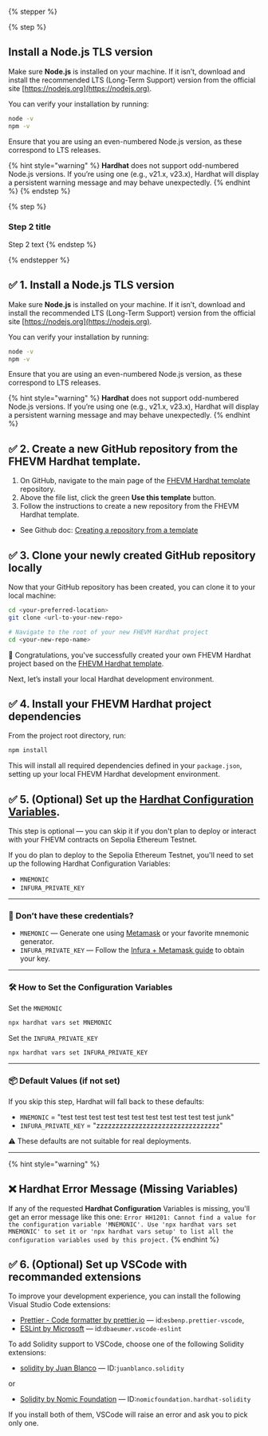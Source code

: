 {% stepper %}

<!-- Step 1 -->
{% step %}
## Install a Node.js TLS version

Make sure **Node.js** is installed on your machine. If it isn’t, download and install the recommended LTS (Long-Term
Support) version from the official site [https://nodejs.org](https://nodejs.org).

You can verify your installation by running:

```sh
node -v
npm -v
```

Ensure that you are using an even-numbered Node.js version, as these correspond to LTS releases.

{% hint style="warning" %}
**Hardhat** does not support odd-numbered Node.js versions. If you’re using one (e.g., v21.x, v23.x), Hardhat will display a persistent warning message and may behave unexpectedly.
{% endhint %}
{% endstep %}
<!-- End Step 1 -->

<!-- End Step 2 -->
{% step %}
### Step 2 title
Step 2 text
{% endstep %}
<!-- End Step 2 -->

{% endstepper %}

## ✅ 1. Install a Node.js TLS version

Make sure **Node.js** is installed on your machine. If it isn’t, download and install the recommended LTS (Long-Term
Support) version from the official site [https://nodejs.org](https://nodejs.org).

You can verify your installation by running:

```sh
node -v
npm -v
```

Ensure that you are using an even-numbered Node.js version, as these correspond to LTS releases.

{% hint style="warning" %}
**Hardhat** does not support odd-numbered Node.js versions. If you’re using one (e.g., v21.x, v23.x), Hardhat will display a persistent warning message and may behave unexpectedly.
{% endhint %}

## ✅ 2. Create a new GitHub repository from the FHEVM Hardhat template.

1. On GitHub, navigate to the main page of the
   [FHEVM Hardhat template](https://github.com/zama-ai/fhevm-hardhat-template) repository.
2. Above the file list, click the green **Use this template** button.
3. Follow the instructions to create a new repository from the FHEVM Hardhat template.

- See Github doc:
  [Creating a repository from a template](https://docs.github.com/en/repositories/creating-and-managing-repositories/creating-a-repository-from-a-template#creating-a-repository-from-a-template)

## ✅ 3. Clone your newly created GitHub repository locally

Now that your GitHub repository has been created, you can clone it to your local machine:

```sh
cd <your-preferred-location>
git clone <url-to-your-new-repo>

# Navigate to the root of your new FHEVM Hardhat project
cd <your-new-repo-name>
```

🎉 Congratulations, you've successfully created your own FHEVM Hardhat project based on the
[FHEVM Hardhat template](https://github.com/zama-ai/fhevm-hardhat-template).

Next, let’s install your local Hardhat development environment.

## ✅ 4. Install your FHEVM Hardhat project dependencies

From the project root directory, run:

```sh
npm install
```

This will install all required dependencies defined in your `package.json`, setting up your local FHEVM Hardhat
development environment.

## ✅ 5. (Optional) Set up the [Hardhat Configuration Variables](https://hardhat.org/hardhat-runner/docs/guides/configuration-variables).

This step is optional — you can skip it if you don't plan to deploy or interact with your FHEVM contracts on Sepolia
Ethereum Testnet.

If you do plan to deploy to the Sepolia Ethereum Testnet, you'll need to set up the following Hardhat Configuration
Variables:

- `MNEMONIC`
- `INFURA_PRIVATE_KEY`

---

### 🔐 Don’t have these credentials?

- `MNEMONIC` — Generate one using [Metamask](https://metamask.io) or your favorite mnemonic generator.
- `INFURA_PRIVATE_KEY` — Follow the [Infura + Metamask guide](https://docs.metamask.io/services/get-started/infura/) to
  obtain your key.

---

### 🛠 How to Set the Configuration Variables

Set the `MNEMONIC`

```sh
npx hardhat vars set MNEMONIC
```

Set the `INFURA_PRIVATE_KEY`

```sh
npx hardhat vars set INFURA_PRIVATE_KEY
```

---

### 📦 Default Values (if not set)

If you skip this step, Hardhat will fall back to these defaults:

- `MNEMONIC` = "test test test test test test test test test test test junk" 
- `INFURA_PRIVATE_KEY` = "zzzzzzzzzzzzzzzzzzzzzzzzzzzzzzzz"

⚠️ These defaults are not suitable for real deployments.

---

{% hint style="warning" %}
## ❌ Hardhat Error Message (Missing Variables)

If any of the requested **Hardhat Configuration** Variables is missing, you'll get an error message like this one:
`Error HH1201: Cannot find a value for the configuration variable 'MNEMONIC'. Use 'npx hardhat vars set MNEMONIC' to set it or 'npx hardhat vars setup' to list all the configuration variables used by this project.`
{% endhint %}


## ✅ 6. (Optional) Set up VSCode with recommanded extensions

To improve your development experience, you can install the following Visual Studio Code extensions:
- [Prettier - Code formatter by prettier.io](https://marketplace.visualstudio.com/items?itemName=esbenp.prettier-vscode) — id:`esbenp.prettier-vscode`,
- [ESLint by Microsoft](https://marketplace.visualstudio.com/items?itemName=dbaeumer.vscode-eslint) — id:`dbaeumer.vscode-eslint`

To add Solidity support to VSCode, choose one of the following Solidity extensions:
- [solidity by Juan Blanco](https://marketplace.visualstudio.com/items?itemName=JuanBlanco.solidity) — ID:`juanblanco.solidity`

or
  
- [Solidity by Nomic Foundation](https://marketplace.visualstudio.com/items?itemName=NomicFoundation.hardhat-solidity)  — ID:`nomicfoundation.hardhat-solidity`
  
If you install both of them, VSCode will raise an error and ask you to pick only one.
